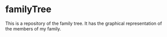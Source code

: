 # familyTree
This is a repository of the family tree. It has the graphical representation of the members of my family. 
